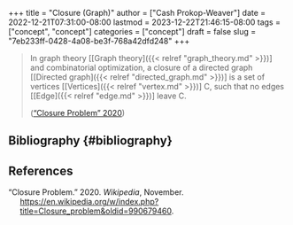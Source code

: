 +++
title = "Closure (Graph)"
author = ["Cash Prokop-Weaver"]
date = 2022-12-21T07:31:00-08:00
lastmod = 2023-12-22T21:46:15-08:00
tags = ["concept", "concept"]
categories = ["concept"]
draft = false
slug = "7eb233ff-0428-4a08-be3f-768a42dfd248"
+++

> In graph theory [[Graph theory]({{< relref "graph_theory.md" >}})] and combinatorial optimization, a closure of a directed graph [[Directed graph]({{< relref "directed_graph.md" >}})] is a set of vertices [[Vertices]({{< relref "vertex.md" >}})] C, such that no edges [[Edge]({{< relref "edge.md" >}})] leave C.
>
> (<a href="#citeproc_bib_item_1">“Closure Problem” 2020</a>)


## Bibliography {#bibliography}

## References

<style>.csl-entry{text-indent: -1.5em; margin-left: 1.5em;}</style><div class="csl-bib-body">
  <div class="csl-entry"><a id="citeproc_bib_item_1"></a>“Closure Problem.” 2020. <i>Wikipedia</i>, November. <a href="https://en.wikipedia.org/w/index.php?title=Closure_problem&oldid=990679460">https://en.wikipedia.org/w/index.php?title=Closure_problem&#38;oldid=990679460</a>.</div>
</div>
